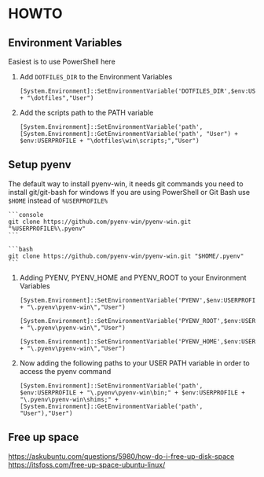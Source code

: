 # **HOWTO**

## **Environment Variables**

Easiest is to use PowerShell here

1. Add `DOTFILES_DIR` to the Environment Variables

   ```pwsh
   [System.Environment]::SetEnvironmentVariable('DOTFILES_DIR',$env:USERPROFILE + "\dotfiles","User")
   ```

2. Add the scripts path to the PATH variable

   ```pwsh
   [System.Environment]::SetEnvironmentVariable('path', [System.Environment]::GetEnvironmentVariable('path', "User") + $env:USERPROFILE + "\dotfiles\win\scripts;","User")
   ```

## **Setup pyenv**

The default way to install pyenv-win, it needs git commands you need to install git/git-bash for windows
If you are using PowerShell or Git Bash use `$HOME` instead of `%USERPROFILE%`

    ```console
    git clone https://github.com/pyenv-win/pyenv-win.git "%USERPROFILE%\.pyenv"
    ```

    ```bash
    git clone https://github.com/pyenv-win/pyenv-win.git "$HOME/.pyenv"
    ```

1. Adding PYENV, PYENV_HOME and PYENV_ROOT to your Environment Variables

   ```pwsh
   [System.Environment]::SetEnvironmentVariable('PYENV',$env:USERPROFILE + "\.pyenv\pyenv-win\","User")

   [System.Environment]::SetEnvironmentVariable('PYENV_ROOT',$env:USERPROFILE + "\.pyenv\pyenv-win\","User")

   [System.Environment]::SetEnvironmentVariable('PYENV_HOME',$env:USERPROFILE + "\.pyenv\pyenv-win\","User")
   ```

2. Now adding the following paths to your USER PATH variable in order to access the pyenv command

   ```pwsh
   [System.Environment]::SetEnvironmentVariable('path', $env:USERPROFILE + "\.pyenv\pyenv-win\bin;" + $env:USERPROFILE + "\.pyenv\pyenv-win\shims;" + [System.Environment]::GetEnvironmentVariable('path', "User"),"User")
   ```

## Free up space
https://askubuntu.com/questions/5980/how-do-i-free-up-disk-space
https://itsfoss.com/free-up-space-ubuntu-linux/